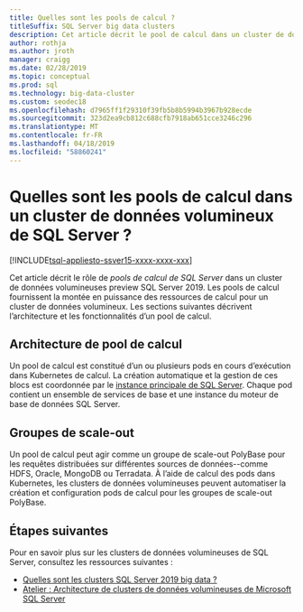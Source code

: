 ```yaml
---
title: Quelles sont les pools de calcul ?
titleSuffix: SQL Server big data clusters
description: Cet article décrit le pool de calcul dans un cluster de données volumineuses de SQL Server 2019 (version préliminaire).
author: rothja
ms.author: jroth
manager: craigg
ms.date: 02/28/2019
ms.topic: conceptual
ms.prod: sql
ms.technology: big-data-cluster
ms.custom: seodec18
ms.openlocfilehash: d7965ff1f29310f39fb5b8b5994b3967b928ecde
ms.sourcegitcommit: 323d2ea9cb812c688cfb7918ab651cce3246c296
ms.translationtype: MT
ms.contentlocale: fr-FR
ms.lasthandoff: 04/18/2019
ms.locfileid: "58860241"
---
```

# <a name="what-are-compute-pools-in-a-sql-server-big-data-cluster"></a>Quelles sont les pools de calcul dans un cluster de données volumineux de SQL Server ?

[!INCLUDE[tsql-appliesto-ssver15-xxxx-xxxx-xxx](../includes/tsql-appliesto-ssver15-xxxx-xxxx-xxx.md)]

Cet article décrit le rôle de *pools de calcul de SQL Server* dans un cluster de données volumineuses preview SQL Server 2019. Les pools de calcul fournissent la montée en puissance des ressources de calcul pour un cluster de données volumineux. Les sections suivantes décrivent l’architecture et les fonctionnalités d’un pool de calcul.

## <a name="compute-pool-architecture"></a>Architecture de pool de calcul

Un pool de calcul est constitué d’un ou plusieurs pods en cours d’exécution dans Kubernetes de calcul. La création automatique et la gestion de ces blocs est coordonnée par le [instance principale de SQL Server](concept-master-instance.md). Chaque pod contient un ensemble de services de base et une instance du moteur de base de données SQL Server.

## <a name="scale-out-groups"></a>Groupes de scale-out

Un pool de calcul peut agir comme un groupe de scale-out PolyBase pour les requêtes distribuées sur différentes sources de données--comme HDFS, Oracle, MongoDB ou Terradata. À l’aide de calcul des pods dans Kubernetes, les clusters de données volumineuses peuvent automatiser la création et configuration pods de calcul pour les groupes de scale-out PolyBase.

## <a name="next-steps"></a>Étapes suivantes

Pour en savoir plus sur les clusters de données volumineuses de SQL Server, consultez les ressources suivantes :

- [Quelles sont les clusters SQL Server 2019 big data ?](big-data-cluster-overview.md)
- [Atelier : Architecture de clusters de données volumineuses de Microsoft SQL Server](https://github.com/Microsoft/sqlworkshops/tree/master/sqlserver2019bigdataclusters)
